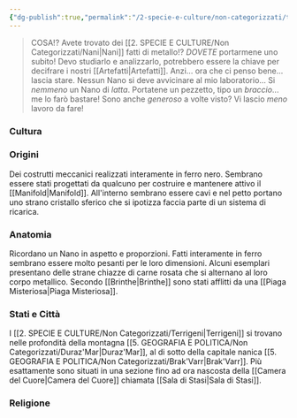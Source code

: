 ```yaml
---
{"dg-publish":true,"permalink":"/2-specie-e-culture/non-categorizzati/terrigeni/"}
---
```



> COSA!? Avete trovato dei [[2. SPECIE E CULTURE/Non Categorizzati/Nani\|Nani]] fatti di metallo!? *DOVETE* portarmene uno subito! Devo studiarlo e analizzarlo, potrebbero essere la chiave per decifrare i nostri [[Artefatti\|Artefatti]]. Anzi... ora che ci penso bene... lascia stare. Nessun Nano si deve avvicinare al mio laboratorio... Si *nemmeno* un Nano di *latta*. Portatene un pezzetto, tipo un *braccio*... me lo farò bastare! Sono anche *generoso* a volte visto? Vi lascio *meno* lavoro da fare!

### Cultura

### Origini

Dei costrutti meccanici realizzati interamente in ferro nero. Sembrano essere stati progettati da qualcuno per costruire e mantenere attivo il [[Manifold\|Manifold]]. All'interno sembrano essere cavi e nel petto portano uno strano cristallo sferico che si ipotizza faccia parte di un sistema di ricarica. 

### Anatomia

Ricordano un Nano in aspetto e proporzioni. Fatti interamente in ferro sembrano essere molto pesanti per le loro dimensioni. Alcuni esemplari presentano delle strane chiazze di carne rosata che si alternano al loro corpo metallico. Secondo [[Brinthe\|Brinthe]] sono stati afflitti da una [[Piaga Misteriosa\|Piaga Misteriosa]].  

### Stati e Città 

I [[2. SPECIE E CULTURE/Non Categorizzati/Terrigeni\|Terrigeni]] si trovano nelle profondità della montagna [[5. GEOGRAFIA  E POLITICA/Non Categorizzati/Duraz'Mar\|Duraz'Mar]], al di sotto della capitale nanica [[5. GEOGRAFIA  E POLITICA/Non Categorizzati/Brak'Varr\|Brak'Varr]]. Più esattamente sono situati in una sezione fino ad ora nascosta della [[Camera del Cuore\|Camera del Cuore]] chiamata [[Sala di Stasi\|Sala di Stasi]].

### Religione